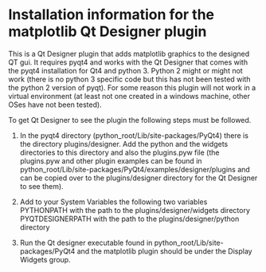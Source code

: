 # Installation information for the matplotlib Qt Designer plugin #

This is a Qt Designer plugin that adds matplotlib graphics to the designed QT gui. It requires pyqt4 and works with the Qt Designer that comes with the pyqt4 installation for Qt4 and python 3. 
Python 2 might or might not work (there is no python 3 specific code but this has not been tested with the python 2 version of pyqt).
For some reason this plugin will not work in a virtual environment (at least not one created in a windows machine, other OSes have not been tested).  
  
  
To get Qt Designer to see the plugin the following steps must be followed.  
  
  
1) In the pyqt4 directory (python_root/Lib/site-packages/PyQt4) there is the directory plugins/designer. Add the python and the widgets directories to this directory and also the plugins.pyw file
(the plugins.pyw and other plugin examples can be found in python_root/Lib/site-packages/PyQt4/examples/designer/plugins and can be copied over to the plugins/designer directory for the Qt Designer to see them).  
  
2) Add to your System Variables the following two variables  
PYTHONPATH with the path to the plugins/designer/widgets directory  
PYQTDESIGNERPATH with the path to the plugins/designer/python directory  
  
3) Run the Qt designer executable found in python_root/Lib/site-packages/PyQt4 and the matplotlib plugin should be under the Display Widgets group.